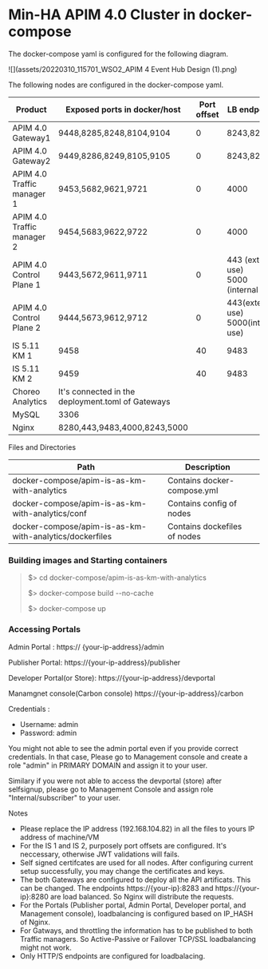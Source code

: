 # Min-HA APIM 4.0 Cluster in docker-compose

The docker-compose yaml is configured for the following diagram.

![](assets/20220310_115701_WSO2_APIM 4 Event Hub Design (1).png)

The following nodes are configured in the docker-compose yaml.


| Product                     | Exposed ports in docker/host                      | Port offset | LB endpoints                                |   | Upldate level |
| ----------------------------- | --------------------------------------------------- | ------------- | --------------------------------------------- | --- | --------------- |
| APIM 4.0  Gateway1          | 9448,8285,8248,8104,9104                          | 0           | 8243,8280                                   |   | 81            |
| APIM 4.0  Gateway2          | 9449,8286,8249,8105,9105                          | 0           | 8243,8280                                   |   | 81            |
| APIM 4.0  Traffic manager 1 | 9453,5682,9621,9721                               | 0           | 4000                                        |   | 81            |
| APIM 4.0  Traffic manager 2 | 9454,5683,9622,9722                               | 0           | 4000                                        |   | 81            |
| APIM 4.0  Control Plane 1   | 9443,5672,9611,9711                               | 0           | 443 (external use)<br />5000 (internal use) |   | 81            |
| APIM 4.0  Control Plane 2   | 9444,5673,9612,9712                               | 0           | 443(external use) 5000(internal use)        |   | 81            |
| IS 5.11     KM 1            | 9458                                              | 40          | 9483                                        |   | 121           |
| IS 5.11     KM 2            | 9459                                              | 40          | 9483                                        |   | 121           |
| Choreo Analytics            | It's connected in the deployment.toml of Gateways |             |                                             |   |               |
| MySQL                       | 3306                                              |             |                                             |   |               |
| Nginx                       | 8280,443,9483,4000,8243,5000                      |             |                                             |   |               |


Files and Directories


| Path                                                    | Description                  |   |
| --------------------------------------------------------- | ------------------------------ | :-- |
| docker-compose/apim-is-as-km-with-analytics             | Contains docker-compose.yml  |   |
| docker-compose/apim-is-as-km-with-analytics/conf        | Contains config of nodes     |   |
| docker-compose/apim-is-as-km-with-analytics/dockerfiles | Contains dockefiles of nodes |   |


### Building images and Starting containers

> $> cd docker-compose/apim-is-as-km-with-analytics
>
> $> docker-compose build --no-cache
>
> $> docker-compose up


### Accessing Portals

Admin Portal : https://<your-ip> {your-ip-address}/admin

Publisher Portal: https://{your-ip-address}/publisher

Developer Portal(or Store): https://{your-ip-address}/devportal

Manamgnet console(Carbon console) https://{your-ip-address}/carbon

Credentials :

* Username: admin
* Password: admin

You might not able to see the admin portal even if you provide correct credentials. In that case, Please go to Management console and create a role "admin" in PRIMARY DOMAIN and assign it to your user.

Similary if you were not able to access the devportal (store) after selfsignup, please go to Management Console and assign role "Internal/subscriber" to your user.


Notes

* Please replace the IP address (192.168.104.82) in all the files to yours IP address of machine/VM
* For the IS 1 and IS 2, purposely port offsets are configured. It's neccessary, otherwise JWT validations will fails.
* Self signed certifcates are used for all nodes. After configuring current setup successfully, you may change the certificates and keys.
* The both Gateways are configured to deploy all the API artificats. This can be changed. The endpoints https://{your-ip}:8283 and https://{your-ip}:8280 are load balanced. So Nginx will distribute the requests.
* For the Portals (Publisher portal, Admin Portal, Developer portal, and Management console), loadbalancing is configured based on IP_HASH of Nginx.
* For Gatways, and throttling the information has to be published to both Traffic managers. So Active-Passive or Failover TCP/SSL loadbalancing might not work.
* Only HTTP/S endpoints are configured for loadbalacing.
